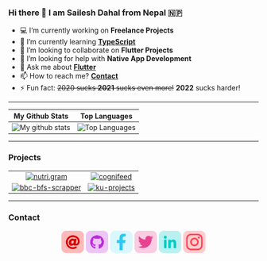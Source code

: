 ### Hi there 👋 I am **Sailesh Dahal from Nepal 🇳🇵**

- 💻 I’m currently working on **Freelance Projects**
- 🌱 I’m currently learning **[TypeScript](https://www.typescriptlang.org/)**
- 👯 I’m looking to collaborate on **Flutter Projects**
- 🤔 I’m looking for help with **Native App Development**
- 💬 Ask me about **[Flutter](https://flutter.dev)**
- 📫 How to reach me? **[Contact](#contact)**
- ⚡ Fun fact: <s><s>2020 sucks</s> **2021** sucks even more!</s> **2022** sucks harder!

---

|                                               **My Github Stats**                                               |                                                    **Top Languages**                                                    |
| :-------------------------------------------------------------------------------------------------------------: | :---------------------------------------------------------------------------------------------------------------------: |
| ![My github stats](https://github-readme-stats.vercel.app/api?username=saileshbro&show_icons=true&theme=cobalt) | ![Top Languages](https://github-readme-stats.vercel.app/api/top-langs/?username=saileshbro&layout=compact&theme=cobalt) |

---

### **Projects**

|                                                                                                                                                                                         |                                                                                                                                                                                |
| :-------------------------------------------------------------------------------------------------------------------------------------------------------------------------------------: | :----------------------------------------------------------------------------------------------------------------------------------------------------------------------------: |
|     [![nutri.gram](https://github-readme-stats.vercel.app/api/pin/?username=saileshbro&repo=nutri.gram&cache_seconds=86400&theme=cobalt)](https://github.com/saileshbro/nutri.gram)     |  [![cognifeed](https://github-readme-stats.vercel.app/api/pin/?username=saileshbro&repo=cognifeed&cache_seconds=86400&theme=cobalt)](https://github.com/saileshbro/cognifeed)  |
| [![bbc-bfs-scrapper](https://github-readme-stats.vercel.app/api/pin/?username=saileshbro&repo=bbc-bfs-scrapper&cache_seconds=86400&theme=cobalt)](https://github.com/saileshbro/nirogi) | [![ku-projects](https://github-readme-stats.vercel.app/api/pin/?username=kucc1997&repo=ku-projects&cache_seconds=86400&theme=cobalt)](https://github.com/kucc1997/ku-projects) |

---

### **Contact**

<p align="center">
  <a target= "_blank" href="mailto:saileshbro@gmail.com" alt="Mail"><img height='45' src="./icons/email.png"></a>
  <a target= "_blank" href="https://github.com/saileshbro" alt="GitHub"><img height='45' src="./icons/github.png"></a>
  <a target= "_blank" href="https://www.facebook.com/saileshbro/" alt="Facebook"><img height='45' src="./icons/facebook.png"></a>
  <a target= "_blank" href="https://twitter.com/sail_sail30" alt="Twitter"><img height='45' src="./icons/twitter.png"></a>
  <a target= "_blank" href="https://www.linkedin.com/in/saileshbro/" alt="Linkedin"><img height='45' src="./icons/linkedin.png"></a>
  <a target= "_blank" href="https://www.instagram.com/sail_sail30" alt="Instagram"><img height='45' src="./icons/instagram.png"></a>
</p>
